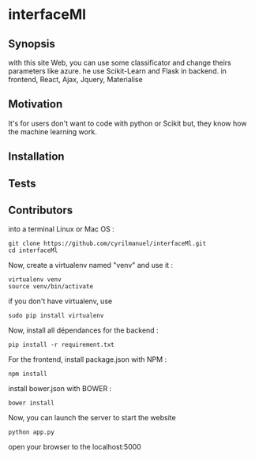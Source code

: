 # interfaceMl

## Synopsis

with this site Web, you can use some classificator and change theirs parameters like azure. he use Scikit-Learn and Flask in backend. in frontend, React, Ajax, Jquery, Materialise

## Motivation

It's for users don't want to code with python or Scikit but, they know how the machine learning work.

## Installation




## Tests

## Contributors



into a terminal Linux or Mac OS :

```
git clone https://github.com/cyrilmanuel/interfaceMl.git
cd interfaceMl
```

Now, create a virtualenv named "venv" and use it :

```
virtualenv venv
source venv/bin/activate
```

if you don't have virtualenv, use
```
sudo pip install virtualenv
```

Now, install all dépendances for the backend :
```
pip install -r requirement.txt
```

For the frontend, install package.json with NPM :
```
npm install
```

install bower.json with BOWER :
```
bower install
```

Now, you can launch the server to start the website
```
python app.py
```

open your browser to the localhost:5000